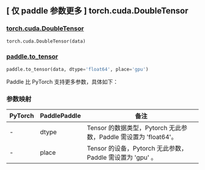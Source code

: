 ## [ 仅 paddle 参数更多 ] torch.cuda.DoubleTensor

### [torch.cuda.DoubleTensor](https://pytorch.org/docs/stable/tensors.html)

```python
torch.cuda.DoubleTensor(data)
```

### [paddle.to_tensor](https://www.paddlepaddle.org.cn/documentation/docs/zh/develop/api/paddle/to_tensor_cn.html#to-tensor)

```python
paddle.to_tensor(data, dtype='float64', place='gpu')
```

Paddle 比 PyTorch 支持更多参数，具体如下：

### 参数映射

| PyTorch | PaddlePaddle | 备注                                                        |
| ------- | ------------ | ----------------------------------------------------------- |
| -       | dtype        | Tensor 的数据类型，Pytorch 无此参数，Paddle 需设置为 'float64'。   |
| -       | place        | Tensor 的设备，Pytorch 无此参数，Paddle 需设置为 'gpu' 。         |
